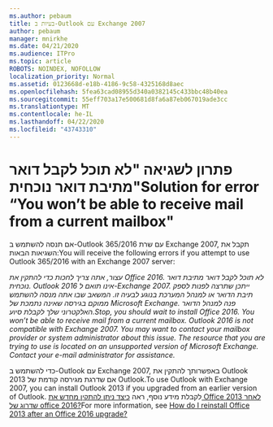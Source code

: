 ```yaml
---
ms.author: pebaum
title: בעיות ב-Outlook עם Exchange 2007
author: pebaum
manager: mnirkhe
ms.date: 04/21/2020
ms.audience: ITPro
ms.topic: article
ROBOTS: NOINDEX, NOFOLLOW
localization_priority: Normal
ms.assetid: 0123668d-e18b-4186-9c58-4325168d8aec
ms.openlocfilehash: 5fea63cad08955d340a0382145c433bbc48b40ea
ms.sourcegitcommit: 55eff703a17e500681d8fa6a87eb067019ade3cc
ms.translationtype: MT
ms.contentlocale: he-IL
ms.lasthandoff: 04/22/2020
ms.locfileid: "43743310"
---
```

# <a name="solution-for-error-you-wont-be-able-to-receive-mail-from-a-current-mailbox"></a><span data-ttu-id="2c32a-102">פתרון לשגיאה "לא תוכל לקבל דואר מתיבת דואר נוכחית"</span><span class="sxs-lookup"><span data-stu-id="2c32a-102">Solution for error “You won’t be able to receive mail from a current mailbox"</span></span>
<span data-ttu-id="2c32a-103">אם תנסה להשתמש ב-Outlook 365/2016 עם שרת Exchange 2007, תקבל את השגיאות הבאות:</span><span class="sxs-lookup"><span data-stu-id="2c32a-103">You will receive the following errors if you attempt to use Outlook 365/2016 with an Exchange 2007 server:</span></span>

<span data-ttu-id="2c32a-104">*עצור, אתה צריך לחכות כדי להתקין את Office 2016. לא תוכל לקבל דואר מתיבת דואר נוכחית. Outlook 2016 אינו תואם ל-Exchange 2007. ייתכן שתרצה לפנות לספק תיבת הדואר או למנהל המערכת בנוגע לבעיה זו. המשאב שבו אתה מנסה להשתמש ממוקם בגירסה שאינה נתמכת של Microsoft Exchange. פנה למנהל הדואר האלקטרוני שלך לקבלת סיוע.*</span><span class="sxs-lookup"><span data-stu-id="2c32a-104">*Stop, you should wait to install Office 2016. You won’t be able to receive mail from a current mailbox. Outlook 2016 is not compatible with Exchange 2007. You may want to contact your mailbox provider or system administrator about this issue. The resource that you are trying to use is located on an unsupported version of Microsoft Exchange. Contact your e-mail administrator for assistance.*</span></span>

<span data-ttu-id="2c32a-105">כדי להשתמש ב-Outlook עם Exchange 2007, באפשרותך להתקין את Outlook 2013 אם שדרגת מגירסה קודמת של Outlook.</span><span class="sxs-lookup"><span data-stu-id="2c32a-105">To use Outlook with Exchange 2007, you can install Outlook 2013 if you upgraded from an earlier version of Outlook.</span></span> <span data-ttu-id="2c32a-106">לקבלת מידע נוסף, ראה [כיצד ניתן להתקין מחדש את Office 2013 לאחר שדרוג של office 2016?](https://support.office.com/article/a6ca92f4-cbb4-4609-9fdb-f8d3dd6812f3)</span><span class="sxs-lookup"><span data-stu-id="2c32a-106">For more information, see [How do I reinstall Office 2013 after an Office 2016 upgrade?](https://support.office.com/article/a6ca92f4-cbb4-4609-9fdb-f8d3dd6812f3)</span></span>